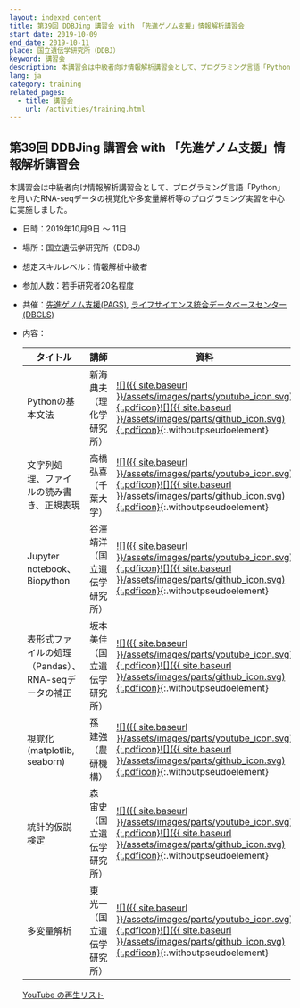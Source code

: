 ```yaml
---
layout: indexed_content
title: 第39回 DDBJing 講習会 with 「先進ゲノム支援」情報解析講習会
start_date: 2019-10-09
end_date: 2019-10-11
place: 国立遺伝学研究所（DDBJ）
keyword: 講習会
description: 本講習会は中級者向け情報解析講習会として、プログラミング言語「Python」を用いたRNA-seqデータの視覚化や多変量解析等のプログラミング実習を中心に実施しました。
lang: ja
category: training
related_pages:
  - title: 講習会
    url: /activities/training.html
---
```


## 第39回 DDBJing 講習会 with 「先進ゲノム支援」情報解析講習会 <a name="39"></a>

本講習会は中級者向け情報解析講習会として、プログラミング言語「Python」を用いたRNA-seqデータの視覚化や多変量解析等のプログラミング実習を中心に実施しました。

-   日時：2019年10月9日 ～ 11日

-   場所：国立遺伝学研究所（DDBJ）

-   想定スキルレベル：情報解析中級者

-   参加人数：若手研究者20名程度

-   共催：[先進ゲノム支援(PAGS)](https://www.genome-sci.jp/),
    [ライフサイエンス統合データベースセンター(DBCLS)](http://dbcls.rois.ac.jp/)

-   内容：

    | タイトル | 講師 | 資料  |
    | ---- | ---- | ---- |
    | Pythonの基本文法 | 新海 典夫（理化学研究所） | [![]({{ site.baseurl }}/assets/images/parts/youtube_icon.svg){:.pdficon}](https://youtu.be/VjZIQuWXPu8)[![]({{ site.baseurl }}/assets/images/parts/github_icon.svg){:.pdficon}](https://github.com/genome-sci/pags_workshop_2019/tree/master/1-1){:.withoutpseudoelement} |
    | 文字列処理、ファイルの読み書き、正規表現 | 高橋 弘喜（千葉大学） | [![]({{ site.baseurl }}/assets/images/parts/youtube_icon.svg){:.pdficon}](https://youtu.be/Fo6-hlWgNPQ)[![]({{ site.baseurl }}/assets/images/parts/github_icon.svg){:.pdficon}](https://github.com/genome-sci/pags_workshop_2019/tree/master/1-2){:.withoutpseudoelement} |
    | Jupyter notebook、Biopython | 谷澤 靖洋（国立遺伝学研究所） | [![]({{ site.baseurl }}/assets/images/parts/youtube_icon.svg){:.pdficon}](https://youtu.be/hNPgSvish-M)[![]({{ site.baseurl }}/assets/images/parts/github_icon.svg){:.pdficon}](https://github.com/genome-sci/pags_workshop_2019/tree/master/1-3){:.withoutpseudoelement} |
    | 表形式ファイルの処理（Pandas）、RNA-seqデータの補正 | 坂本 美佳（国立遺伝学研究所） | [![]({{ site.baseurl }}/assets/images/parts/youtube_icon.svg){:.pdficon}](https://youtu.be/8vagAzpkdeE)[![]({{ site.baseurl }}/assets/images/parts/github_icon.svg){:.pdficon}](https://github.com/genome-sci/pags_workshop_2019/tree/master/2-1){:.withoutpseudoelement} |
    | 視覚化 (matplotlib, seaborn) | 孫 建強（農研機構） | [![]({{ site.baseurl }}/assets/images/parts/youtube_icon.svg){:.pdficon}](https://youtu.be/oLrwQ9Fb6FI)[![]({{ site.baseurl }}/assets/images/parts/github_icon.svg){:.pdficon}](https://github.com/genome-sci/pags_workshop_2019/tree/master/2-2){:.withoutpseudoelement} |
    | 統計的仮説検定 | 森 宙史（国立遺伝学研究所）   | [![]({{ site.baseurl }}/assets/images/parts/youtube_icon.svg){:.pdficon}](https://youtu.be/QtzNZA7UeWU)[![]({{ site.baseurl }}/assets/images/parts/github_icon.svg){:.pdficon}](https://github.com/genome-sci/pags_workshop_2019/tree/master/2-3){:.withoutpseudoelement} |
    | 多変量解析 | 東 光一（国立遺伝学研究所） | [![]({{ site.baseurl }}/assets/images/parts/youtube_icon.svg){:.pdficon}](https://youtu.be/PcFy1jNqM3I)[![]({{ site.baseurl }}/assets/images/parts/github_icon.svg){:.pdficon}](https://github.com/genome-sci/pags_workshop_2019/tree/master/2-4){:.withoutpseudoelement} |

    [YouTube
    の再生リスト](https://www.youtube.com/playlist?list=PL0uaKHgcG00afJqVErwNQariGDKArJtB8)